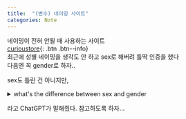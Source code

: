 ```yaml
---
title:  "(변수) 네이밍 사이트"
categories: Note
---
```



네이밍이 전혀 안될 때 사용하는 사이트<br>
[curioustore](https://www.curioustore.com/#!/){: .btn .btn--info}<br>
최근에 성별 네이밍을 생각도 안 하고 sex로 해버려 틀딱 인증을 했다<br>
다음엔 꼭 gender로 하자..

sex도 틀린 건 아니지만,

<details>
<summary>what's the difference between sex and gender</summary>
<div markdown="1">

Sex and gender are two distinct concepts that are often used interchangeably but refer to different aspects of a person's identity.

Sex typically refers to the biological characteristics that define individuals as male or female. These characteristics include physical attributes such as reproductive organs, chromosomes, and hormones. The binary understanding of sex is often limited to male and female, but it's important to note that there are intersex individuals who may have a combination of both male and female biological characteristics.

On the other hand, gender refers to the socially constructed roles, behaviors, expressions, and identities that a given culture considers appropriate for men, women, and individuals of other gender identities. Gender is not strictly binary and can encompass a range of identities beyond just male and female. This includes gender identities such as non-binary, genderqueer, genderfluid, transgender, and more. Gender identity is a deeply held sense of being male, female, a blend of both, or neither, which may or may not correspond with the sex assigned at birth.

In summary, sex is primarily based on biological characteristics, whereas gender is a social and cultural construct that encompasses a broader spectrum of identities beyond the binary understanding of male and female.

</div>
</details>

라고 ChatGPT가 말해줬다. 참고하도록 하자...